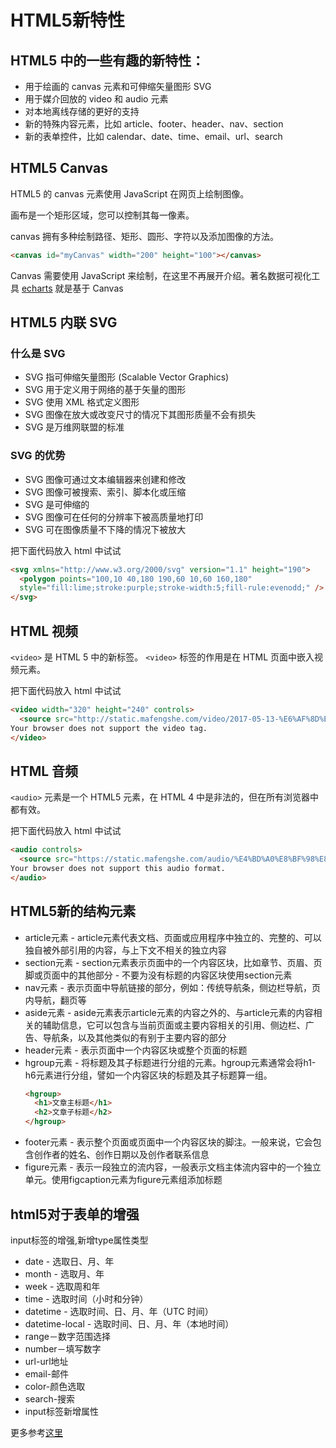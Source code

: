 
# HTML5新特性

## HTML5 中的一些有趣的新特性：

* 用于绘画的 canvas 元素和可伸缩矢量图形 SVG
* 用于媒介回放的 video 和 audio 元素
* 对本地离线存储的更好的支持
* 新的特殊内容元素，比如 article、footer、header、nav、section
* 新的表单控件，比如 calendar、date、time、email、url、search

## HTML5 Canvas

HTML5 的 canvas 元素使用 JavaScript 在网页上绘制图像。

画布是一个矩形区域，您可以控制其每一像素。

canvas 拥有多种绘制路径、矩形、圆形、字符以及添加图像的方法。

```html
<canvas id="myCanvas" width="200" height="100"></canvas>
```

Canvas 需要使用 JavaScript 来绘制，在这里不再展开介绍。著名数据可视化工具 [echarts](http://echarts.baidu.com/) 就是基于 Canvas


## HTML5 内联 SVG

### 什么是 SVG

- SVG 指可伸缩矢量图形 (Scalable Vector Graphics)
- SVG 用于定义用于网络的基于矢量的图形
- SVG 使用 XML 格式定义图形
- SVG 图像在放大或改变尺寸的情况下其图形质量不会有损失
- SVG 是万维网联盟的标准

### SVG 的优势

- SVG 图像可通过文本编辑器来创建和修改
- SVG 图像可被搜索、索引、脚本化或压缩
- SVG 是可伸缩的
- SVG 图像可在任何的分辨率下被高质量地打印
- SVG 可在图像质量不下降的情况下被放大

把下面代码放入 html 中试试

```html
<svg xmlns="http://www.w3.org/2000/svg" version="1.1" height="190">
  <polygon points="100,10 40,180 190,60 10,60 160,180"
  style="fill:lime;stroke:purple;stroke-width:5;fill-rule:evenodd;" />
</svg>
```


## HTML 视频

`<video>` 是 HTML 5 中的新标签。
`<video>` 标签的作用是在 HTML 页面中嵌入视频元素。

把下面代码放入 html 中试试

```html
<video width="320" height="240" controls>
  <source src="http://static.mafengshe.com/video/2017-05-13-%E6%AF%8D%E4%BA%B2%E8%8A%82&520%E4%B8%93%E9%A2%98-%E5%9B%BE%E7%89%87%E5%A2%99.mp4" type="video/mp4" />
Your browser does not support the video tag.
</video>
```


## HTML 音频

`<audio>` 元素是一个 HTML5 元素，在 HTML 4 中是非法的，但在所有浏览器中都有效。

把下面代码放入 html 中试试

```html
<audio controls>
  <source src="https://static.mafengshe.com/audio/%E4%BD%A0%E8%BF%98%E8%A6%81%E6%88%91%E6%80%8E%E6%A0%B7.mp3" type="audio/mp3" />
Your browser does not support this audio format.
</audio>
```

## HTML5新的结构元素

* article元素 - article元素代表文档、页面或应用程序中独立的、完整的、可以独自被外部引用的内容，与上下文不相关的独立内容
* section元素 - section元素表示页面中的一个内容区块，比如章节、页眉、页脚或页面中的其他部分 - 不要为没有标题的内容区块使用section元素
* nav元素 - 表示页面中导航链接的部分，例如：传统导航条，侧边栏导航，页内导航，翻页等
* aside元素 - aside元素表示article元素的内容之外的、与article元素的内容相关的辅助信息，它可以包含与当前页面或主要内容相关的引用、侧边栏、广告、导航条，以及其他类似的有别于主要内容的部分
* header元素 - 表示页面中一个内容区块或整个页面的标题
* hgroup元素 - 将标题及其子标题进行分组的元素。hgroup元素通常会将h1-h6元素进行分组，譬如一个内容区块的标题及其子标题算一组。
  ```html
  <hgroup>
    <h1>文章主标题</h1>
    <h2>文章子标题</h2>
  </hgroup>
  ```
* footer元素 - 表示整个页面或页面中一个内容区块的脚注。一般来说，它会包含创作者的姓名、创作日期以及创作者联系信息
* figure元素 - 表示一段独立的流内容，一般表示文档主体流内容中的一个独立单元。使用figcaption元素为figure元素组添加标题

## html5对于表单的增强

input标签的增强,新增type属性类型

* date - 选取日、月、年
* month - 选取月、年
* week - 选取周和年
* time - 选取时间（小时和分钟）
* datetime - 选取时间、日、月、年（UTC 时间）
* datetime-local - 选取时间、日、月、年（本地时间）
* range－数字范围选择
* number－填写数字
* url-url地址
* email-邮件
* color-颜色选取
* search-搜索
* input标签新增属性

更多参考[这里](https://sallypanda.gitbooks.io/html5/content/html5/lesson2.html)